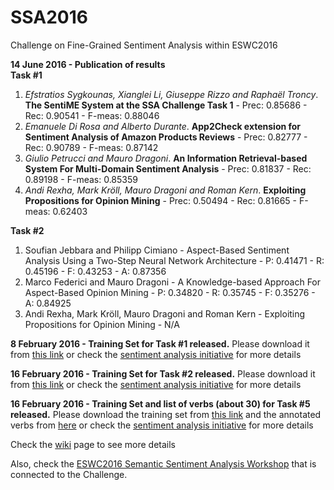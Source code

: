 # SSA2016
Challenge on Fine-Grained Sentiment Analysis within ESWC2016

<b>14 June 2016 - Publication of results</b><br>
<b>Task #1</b><br>
1) <i>Efstratios Sygkounas, Xianglei Li, Giuseppe Rizzo and Raphaël Troncy</i>. <b>The SentiME System at the SSA Challenge Task 1</b> - Prec: 0.85686 - Rec: 0.90541 - F-meas: 0.88046<br>
2) <i>Emanuele Di Rosa and Alberto Durante</i>. <b>App2Check extension for Sentiment Analysis of Amazon Products Reviews</b> - Prec: 0.82777 - Rec: 0.90789 - F-meas: 0.87142<br>
3) <i>Giulio Petrucci and Mauro Dragoni</i>. <b>An Information Retrieval-based System For Multi-Domain Sentiment Analysis</b> - Prec: 0.81837 - Rec: 0.89198 - F-meas: 0.85359<br>
4) <i>Andi Rexha, Mark Kröll, Mauro Dragoni and Roman Kern</i>. <b>Exploiting Propositions for Opinion Mining</b> - Prec: 0.50494 - Rec: 0.81665 - F-meas: 0.62403<br>

<b>Task #2</b><br>
1) Soufian Jebbara and Philipp Cimiano - Aspect-Based Sentiment Analysis Using a Two-Step Neural Network Architecture - P: 0.41471 - R: 0.45196 - F: 0.43253 - A: 0.87356<br>
2) Marco Federici and Mauro Dragoni - A Knowledge-based Approach For Aspect-Based Opinion Mining - P: 0.34820 - R: 0.35745 - F: 0.35276 - A: 0.84925<br>
3) Andi Rexha, Mark Kröll, Mauro Dragoni and Roman Kern - Exploiting Propositions for Opinion Mining - N/A


<b>8 February 2016 - Training Set for Task #1 released.</b> Please download it from <a href='https://drive.google.com/file/d/0B0BvGSZqvqJPbUU5NDFjbkV6a0U/view?usp=sharing'>this link</a> or check the <a href='https://groups.google.com/forum/#!topic/semantic-sentiment-analysis/caW6WLtHQig'>sentiment analysis initiative</a> for more details

<b>16 February 2016 - Training Set for Task #2 released.</b> Please download it from <a href='https://www.google.com/url?q=https%3A%2F%2Fwww.maurodragoni.com%2Fresearch%2Fopinionmining%2Fdatasets%2Fchallenge2016%2Ftask2.zip&sa=D&sntz=1&usg=AFQjCNEoXErvj-zrQ-L1z7aV8hpWxMdpcw'>this link</a> or check the <a href='https://groups.google.com/forum/#!topic/semantic-sentiment-analysis/cMoPKHm5tRk'>sentiment analysis initiative</a> for more details

<b>16 February 2016 - Training Set and list of verbs (about 30) for Task #5 released.</b> Please download the training set from <a href='https://github.com/diegoref/SSA2016/blob/master/task5First50.xml'>this link</a> and the annotated verbs from <a href='https://github.com/diegoref/SSA2016/blob/master/task5VerbsAnnotated.txt'>here</a> or check the <a href='https://groups.google.com/forum/#!topic/semantic-sentiment-analysis/HXmAdUQQ25I'>sentiment analysis initiative</a> for more details


Check the <a href='https://github.com/diegoref/SSA2016/wiki'>wiki</a> page to see more details

Also, check the <a href='http://www.maurodragoni.com/research/opinionmining/events/'>ESWC2016 Semantic Sentiment Analysis Workshop</a> that is connected to the Challenge.
